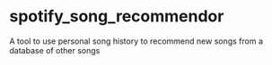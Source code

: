 # spotify_song_recommendor
A tool to use personal song history to recommend new songs from a database of other songs
